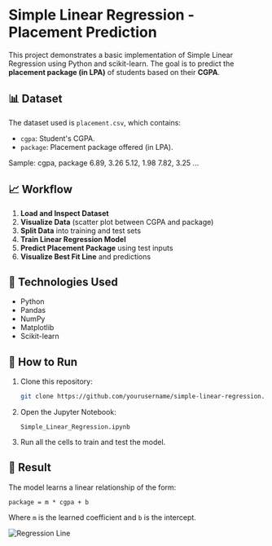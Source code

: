 # Simple Linear Regression - Placement Prediction

This project demonstrates a basic implementation of Simple Linear Regression using Python and scikit-learn. The goal is to predict the **placement package (in LPA)** of students based on their **CGPA**.

## 📊 Dataset

The dataset used is `placement.csv`, which contains:
- `cgpa`: Student's CGPA.
- `package`: Placement package offered (in LPA).

Sample:
cgpa, package
6.89, 3.26
5.12, 1.98
7.82, 3.25
...

## 📈 Workflow

1. **Load and Inspect Dataset**
2. **Visualize Data** (scatter plot between CGPA and package)
3. **Split Data** into training and test sets
4. **Train Linear Regression Model**
5. **Predict Placement Package** using test inputs
6. **Visualize Best Fit Line** and predictions

 
## 🧪 Technologies Used

- Python
- Pandas
- NumPy
- Matplotlib
- Scikit-learn

## 🚀 How to Run

1. Clone this repository:
   ```bash
   git clone https://github.com/yourusername/simple-linear-regression.git
   ```
2. Open the Jupyter Notebook:
   ```
   Simple_Linear_Regression.ipynb
   ```
3. Run all the cells to train and test the model.


## 📌 Result

The model learns a linear relationship of the form:

```
package = m * cgpa + b
```

Where `m` is the learned coefficient and `b` is the intercept.

![Regression Line](regression_plot.png)

